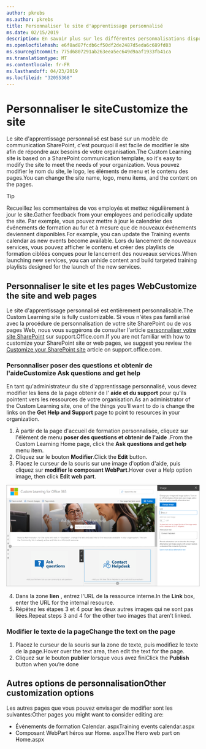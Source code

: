 ```yaml
---
author: pkrebs
ms.author: pkrebs
title: Personnaliser le site d'apprentissage personnalisé
ms.date: 02/15/2019
description: En savoir plus sur les différentes personnalisations disponibles avec la formation personnalisée pour Office 365
ms.openlocfilehash: e6f8ad87fcdb6cf50df2de2487d5eda6c689fd03
ms.sourcegitcommit: 775d6807291ab263eea5ec649d9aaf1933fb41ca
ms.translationtype: MT
ms.contentlocale: fr-FR
ms.lasthandoff: 04/23/2019
ms.locfileid: "32055368"
---
```

# <a name="customize-the-site"></a><span data-ttu-id="b19e5-103">Personnaliser le site</span><span class="sxs-lookup"><span data-stu-id="b19e5-103">Customize the site</span></span>

<span data-ttu-id="b19e5-104">Le site d'apprentissage personnalisé est basé sur un modèle de communication SharePoint, c'est pourquoi il est facile de modifier le site afin de répondre aux besoins de votre organisation.</span><span class="sxs-lookup"><span data-stu-id="b19e5-104">The Custom Learning site is based on a SharePoint communication template, so it's easy to modify the site to meet the needs of your organization.</span></span> <span data-ttu-id="b19e5-105">Vous pouvez modifier le nom du site, le logo, les éléments de menu et le contenu des pages.</span><span class="sxs-lookup"><span data-stu-id="b19e5-105">You can change the site name, logo, menu items, and the content on the pages.</span></span> 

> [!TIP]
> <span data-ttu-id="b19e5-106">Recueillez les commentaires de vos employés et mettez régulièrement à jour le site.</span><span class="sxs-lookup"><span data-stu-id="b19e5-106">Gather feedback from your employees and periodically update the site.</span></span> <span data-ttu-id="b19e5-107">Par exemple, vous pouvez mettre à jour le calendrier des événements de formation au fur et à mesure que de nouveaux événements deviennent disponibles.</span><span class="sxs-lookup"><span data-stu-id="b19e5-107">For example, you can update the Training events calendar as new events become available.</span></span> <span data-ttu-id="b19e5-108">Lors du lancement de nouveaux services, vous pouvez afficher le contenu et créer des playlists de formation ciblées conçues pour le lancement des nouveaux services.</span><span class="sxs-lookup"><span data-stu-id="b19e5-108">When launching new services, you can unhide content and build targeted training playlists designed for the launch of the new services.</span></span> 

## <a name="customize-the-site-and-web-pages"></a><span data-ttu-id="b19e5-109">Personnaliser le site et les pages Web</span><span class="sxs-lookup"><span data-stu-id="b19e5-109">Customize the site and web pages</span></span>

<span data-ttu-id="b19e5-110">Le site d'apprentissage personnalisé est entièrement personnalisable.</span><span class="sxs-lookup"><span data-stu-id="b19e5-110">The Custom Learning site is fully customizable.</span></span> <span data-ttu-id="b19e5-111">Si vous n'êtes pas familiarisé avec la procédure de personnalisation de votre site SharePoint ou de vos pages Web, nous vous suggérons de consulter l'article [personnaliser votre site SharePoint](https://support.office.com/en-us/article/customize-your-sharepoint-site-320b43e5-b047-4fda-8381-f61e8ac7f59b) sur support.Office.com.</span><span class="sxs-lookup"><span data-stu-id="b19e5-111">If you are not familiar with how to customize your SharePoint site or web pages, we suggest you review the [Customize your SharePoint site](https://support.office.com/en-us/article/customize-your-sharepoint-site-320b43e5-b047-4fda-8381-f61e8ac7f59b) article on support.office.com.</span></span> 

### <a name="customize-ask-questions-and-get-help"></a><span data-ttu-id="b19e5-112">Personnaliser poser des questions et obtenir de l'aide</span><span class="sxs-lookup"><span data-stu-id="b19e5-112">Customize Ask questions and get help</span></span>

<span data-ttu-id="b19e5-113">En tant qu'administrateur du site d'apprentissage personnalisé, vous devez modifier les liens de la page obtenir de l' **aide et du support** pour qu'ils pointent vers les ressources de votre organisation.</span><span class="sxs-lookup"><span data-stu-id="b19e5-113">As an administrator of the Custom Learning site, one of the things you’ll want to do is change the links on the **Get Help and Support** page to point to resources in your organization.</span></span> 

1.  <span data-ttu-id="b19e5-114">À partir de la page d'accueil de formation personnalisée, cliquez sur l'élément de menu **poser des questions et obtenir de l'aide** .</span><span class="sxs-lookup"><span data-stu-id="b19e5-114">From the Custom Learning Home page, click the **Ask questions and get help** menu item.</span></span>
2.  <span data-ttu-id="b19e5-115">Cliquez sur le bouton **Modifier**.</span><span class="sxs-lookup"><span data-stu-id="b19e5-115">Click the **Edit** button.</span></span>
3.  <span data-ttu-id="b19e5-116">Placez le curseur de la souris sur une image d'option d'aide, puis cliquez sur **modifier le composant WebPart**.</span><span class="sxs-lookup"><span data-stu-id="b19e5-116">Hover over a Help option image, then click **Edit web part**.</span></span>

![CG-edithelp. png](media/cg-edithelp.png)

4.  <span data-ttu-id="b19e5-118">Dans la zone **lien** , entrez l'URL de la ressource interne.</span><span class="sxs-lookup"><span data-stu-id="b19e5-118">In the **Link** box, enter the URL for the internal resource.</span></span> 
5.  <span data-ttu-id="b19e5-119">Répétez les étapes 3 et 4 pour les deux autres images qui ne sont pas liées.</span><span class="sxs-lookup"><span data-stu-id="b19e5-119">Repeat steps 3 and 4 for the other two images that aren’t linked.</span></span>

### <a name="change-the-text-on-the-page"></a><span data-ttu-id="b19e5-120">Modifier le texte de la page</span><span class="sxs-lookup"><span data-stu-id="b19e5-120">Change the text on the page</span></span>

1. <span data-ttu-id="b19e5-121">Placez le curseur de la souris sur la zone de texte, puis modifiez le texte de la page.</span><span class="sxs-lookup"><span data-stu-id="b19e5-121">Hover over the text area, then edit the text for the page.</span></span> 
2. <span data-ttu-id="b19e5-122">Cliquez sur le bouton **publier** lorsque vous avez fini</span><span class="sxs-lookup"><span data-stu-id="b19e5-122">Click the **Publish** button when you’re done</span></span>

## <a name="other-customization-options"></a><span data-ttu-id="b19e5-123">Autres options de personnalisation</span><span class="sxs-lookup"><span data-stu-id="b19e5-123">Other customization options</span></span>
<span data-ttu-id="b19e5-124">Les autres pages que vous pouvez envisager de modifier sont les suivantes:</span><span class="sxs-lookup"><span data-stu-id="b19e5-124">Other pages you might want to consider editing are:</span></span>

- <span data-ttu-id="b19e5-125">Événements de formation Calendar. aspx</span><span class="sxs-lookup"><span data-stu-id="b19e5-125">Training events calendar.aspx</span></span>
- <span data-ttu-id="b19e5-126">Composant WebPart héros sur Home. aspx</span><span class="sxs-lookup"><span data-stu-id="b19e5-126">The Hero web part on Home.aspx</span></span>

